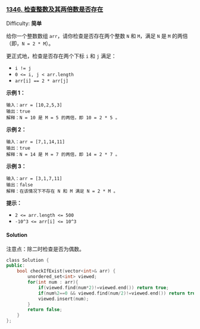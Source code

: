 ### [1346\. 检查整数及其两倍数是否存在](https://leetcode-cn.com/problems/check-if-n-and-its-double-exist/)

Difficulty: **简单**


给你一个整数数组 `arr`，请你检查是否存在两个整数 `N` 和 `M`，满足 `N` 是 `M` 的两倍（即，`N = 2 * M`）。

更正式地，检查是否存在两个下标 `i` 和 `j` 满足：

*   `i != j`
*   `0 <= i, j < arr.length`
*   `arr[i] == 2 * arr[j]`

**示例 1：**

```
输入：arr = [10,2,5,3]
输出：true
解释：N = 10 是 M = 5 的两倍，即 10 = 2 * 5 。
```

**示例 2：**

```
输入：arr = [7,1,14,11]
输出：true
解释：N = 14 是 M = 7 的两倍，即 14 = 2 * 7 。
```

**示例 3：**

```
输入：arr = [3,1,7,11]
输出：false
解释：在该情况下不存在 N 和 M 满足 N = 2 * M 。
```

**提示：**

*   `2 <= arr.length <= 500`
*   `-10^3 <= arr[i] <= 10^3`


#### Solution

注意点：除二时检查是否为偶数。

```cpp
​class Solution {
public:
    bool checkIfExist(vector<int>& arr) {
        unordered_set<int> viewed;
        for(int num : arr){
            if(viewed.find(num*2)!=viewed.end()) return true;
            if(num%2==0 && viewed.find(num/2)!=viewed.end()) return true;
            viewed.insert(num);
        }
        return false;
    }
};
```